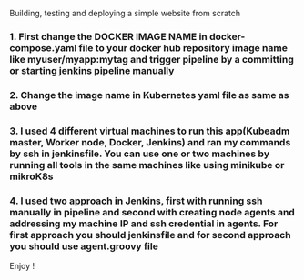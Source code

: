Building, testing and deploying a simple website from scratch

### 1.	First change the **DOCKER IMAGE NAME** in docker-compose.yaml file to your docker hub repository image name like myuser/myapp:mytag and trigger pipeline by a committing or starting jenkins pipeline manually 

### 2.	Change the **image name in Kubernetes yaml file** as same as above

### 3.	I used 4 different virtual machines to run this app(Kubeadm master, Worker node, Docker, Jenkins) and ran my commands by ssh in jenkinsfile. You can use one or two machines by running all tools in the same machines like using minikube or mikroK8s 

### 4.	I used two approach in Jenkins, first with running ssh manually in pipeline and second with creating node agents and addressing my machine IP and ssh credential in agents. For first approach you should jenkinsfile and for second approach you should use agent.groovy file

Enjoy !
